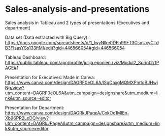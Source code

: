 # Sales-analysis-and-presentations
Sales analysis in Tableau and 2 types of presentations (Executives and department)



Data set (Data extracted with Big Query): https://docs.google.com/spreadsheets/d/1_IwyNlke0DFh9SFT3CsqUxyCTdB3FIsasYSs133ftMI/edit?gid=446566054#gid=446566054

Tableau Dashboard: https://public.tableau.com/app/profile/julija.eponien./viz/Modul2_Sprint2/1PAGE#1

Presentation for Executives: Made in Canva: https://www.canva.com/design/DAGRF0eOL6A/lSgDaxgMQMXPm1dBJHwjNg/view?utm_content=DAGRF0eOL6A&utm_campaign=designshare&utm_medium=link&utm_source=editor

Presentation for Department: https://www.canva.com/design/DAGRkJPaqeA/CxkOe1MlEn-Xb96PR2LoDQ/view?utm_content=DAGRkJPaqeA&utm_campaign=designshare&utm_medium=link&utm_source=editor
